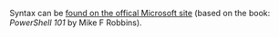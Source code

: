 Syntax can be [found on the offical Microsoft site](https://learn.microsoft.com/en-us/powershell/scripting/learn/ps101/00-introduction) (based on the book: *PowerShell 101* by Mike F Robbins).